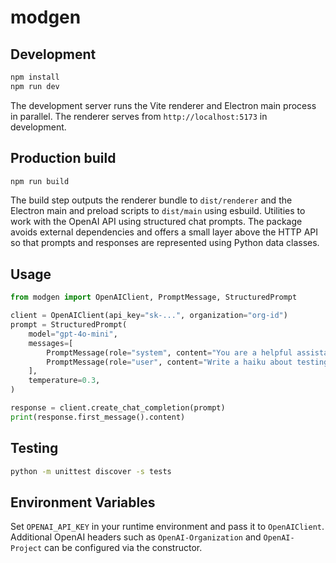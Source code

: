 # modgen

## Development

```bash
npm install
npm run dev
```

The development server runs the Vite renderer and Electron main process in parallel. The renderer serves from `http://localhost:5173` in development.

## Production build

```bash
npm run build
```

The build step outputs the renderer bundle to `dist/renderer` and the Electron main and preload scripts to `dist/main` using esbuild.
Utilities to work with the OpenAI API using structured chat prompts. The
package avoids external dependencies and offers a small layer above the HTTP API
so that prompts and responses are represented using Python data classes.

## Usage

```python
from modgen import OpenAIClient, PromptMessage, StructuredPrompt

client = OpenAIClient(api_key="sk-...", organization="org-id")
prompt = StructuredPrompt(
    model="gpt-4o-mini",
    messages=[
        PromptMessage(role="system", content="You are a helpful assistant."),
        PromptMessage(role="user", content="Write a haiku about testing."),
    ],
    temperature=0.3,
)

response = client.create_chat_completion(prompt)
print(response.first_message().content)
```

## Testing

```bash
python -m unittest discover -s tests
```

## Environment Variables

Set `OPENAI_API_KEY` in your runtime environment and pass it to
`OpenAIClient`. Additional OpenAI headers such as `OpenAI-Organization` and
`OpenAI-Project` can be configured via the constructor.
